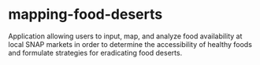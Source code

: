 mapping-food-deserts
====================

Application allowing users to input, map, and analyze food availability at local SNAP markets in order to determine the accessibility of healthy foods and formulate strategies for eradicating food deserts.